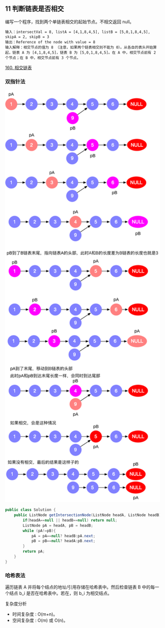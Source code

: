 ## 11 判断链表是否相交

编写一个程序，找到两个单链表相交的起始节点。不相交返回 null。

```
输入：intersectVal = 8, listA = [4,1,8,4,5], listB = [5,0,1,8,4,5], skipA = 2, skipB = 3
输出：Reference of the node with value = 8
输入解释：相交节点的值为 8 （注意，如果两个链表相交则不能为 0）。从各自的表头开始算起，链表 A 为 [4,1,8,4,5]，链表 B 为 [5,0,1,8,4,5]。在 A 中，相交节点前有 2 个节点；在 B 中，相交节点前有 3 个节点。
```

[160. 相交链表](https://leetcode-cn.com/problems/intersection-of-two-linked-lists/)

### 双指针法

<img src="./imglinklist/02-160.png" width=700>


```java
public class Solution {
    public ListNode getIntersectionNode(ListNode headA, ListNode headB) {
        if(headA==null || headB==null) return null;
        ListNode pA = headA, pB = headB;
        while (pA!=pB){
            pA = pA==null? headB:pA.next;
            pB = pB==null? headA:pB.next;
        }
        return pA;
    }
}
```

### 哈希表法

遍历链表 A 并将每个结点的地址/引用存储在哈希表中。然后检查链表 B 中的每一个结点 b\_i 是否在哈希表中。若在，则 b\_i 为相交结点。

复杂度分析

* 时间复杂度 : O(m+n)。
* 空间复杂度 : O(m) 或 O(n)。

